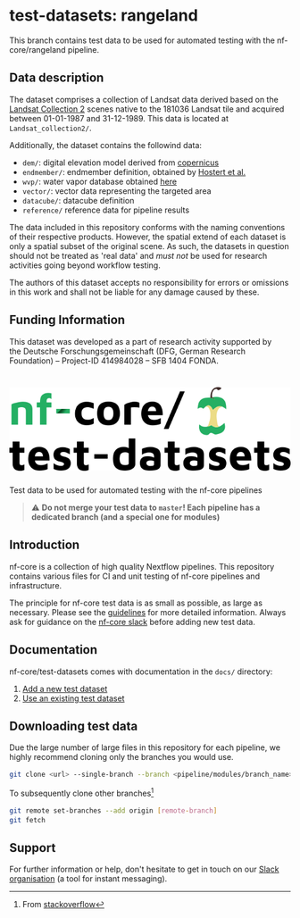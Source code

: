 # test-datasets: rangeland

This branch contains test data to be used for automated testing with the nf-core/rangeland pipeline.

## Data description

The dataset comprises a collection of Landsat data
derived based on the [Landsat Collection 2](https://www.usgs.gov/landsat-missions/landsat-collection-2) scenes native to the 181036 Landsat tile and acquired
between 01-01-1987 and 31-12-1989. This data is located at `Landsat_collection2/`.

Additionally, the dataset contains the followind data:

- `dem/`: digital elevation model derived from [copernicus](https://www.copernicus.eu/en)
- `endmember/`: endmember definition, obtained by [Hostert et al.](<https://doi.org/10.1016/S0034-4257(03)00145-7>)
- `wvp/`: water vapor database obtained [here](https://zenodo.org/record/4468701)
- `vector/`: vector data representing the targeted area
- `datacube/`: datacube definition
- `reference/` reference data for pipeline results

The data included in this repository conforms with the naming conventions of their respective products.
However, the spatial extend of each dataset is only a spatial subset of the original scene.
As such, the datasets in question should not be treated as 'real data' and _must not_
be used for research activities going beyond workflow testing.

The authors of this dataset accepts no responsibility for errors or omissions in this work
and shall not be liable for any damage caused by these.

## Funding Information

This dataset was developed as a part of research activity supported by  
the Deutsche Forschungsgemeinschaft (DFG, German Research Foundation) – Project-ID 414984028 – SFB 1404 FONDA.

# ![nfcore/test-datasets](docs/images/test-datasets_logo.png)

Test data to be used for automated testing with the nf-core pipelines

> ⚠️ **Do not merge your test data to `master`! Each pipeline has a dedicated branch (and a special one for modules)**

## Introduction

nf-core is a collection of high quality Nextflow pipelines. This repository contains various files for CI and unit testing of nf-core pipelines and infrastructure.

The principle for nf-core test data is as small as possible, as large as necessary. Please see the [guidelines](https://nf-co.re/docs/contributing/test_data_guidelines) for more detailed information. Always ask for guidance on the [nf-core slack](https://nf-co.re/join) before adding new test data.

## Documentation

nf-core/test-datasets comes with documentation in the `docs/` directory:

1.  [Add a new test dataset](https://github.com/nf-core/test-datasets/blob/master/docs/ADD_NEW_DATA.md)
2.  [Use an existing test dataset](https://github.com/nf-core/test-datasets/blob/master/docs/USE_EXISTING_DATA.md)

## Downloading test data

Due the large number of large files in this repository for each pipeline, we highly recommend cloning only the branches you would use.

```bash
git clone <url> --single-branch --branch <pipeline/modules/branch_name>
```

To subsequently clone other branches[^1]

```bash
git remote set-branches --add origin [remote-branch]
git fetch
```

## Support

For further information or help, don't hesitate to get in touch on our [Slack organisation](https://nf-co.re/join/slack) (a tool for instant messaging).

[^1]: From [stackoverflow](https://stackoverflow.com/a/60846265/11502856)
